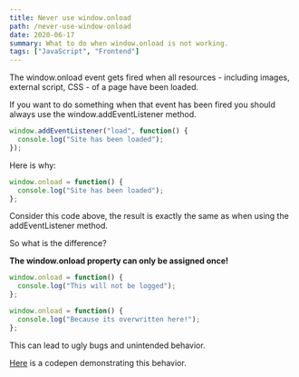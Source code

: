 ```yaml
---
title: Never use window.onload
path: /never-use-window-onload
date: 2020-06-17
summary: What to do when window.onload is not working.
tags: ["JavaScript", "Frontend"]
---
```


The window.onload event gets fired when all resources - including images, external script, CSS - of a page have been loaded.

If you want to do something when that event has been fired you should always use the window.addEventListener method.

```javascript
window.addEventListener("load", function() {
  console.log("Site has been loaded");
});
```

Here is why:

```javascript
window.onload = function() {
  console.log("Site has been loaded");
};
```

Consider this code above, the result is exactly the same as when using the addEventListener method.

So what is the difference?

**The window.onload property can only be assigned once!**

```javascript
window.onload = function() {
  console.log("This will not be logged");
};

window.onload = function() {
  console.log("Because its overwritten here!");
};
```

This can lead to ugly bugs and unintended behavior.

[Here](https://codepen.io/cbeh/pen/jOWMQaG) is a codepen demonstrating this behavior.
